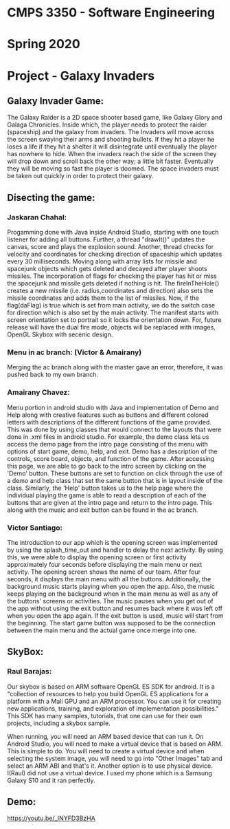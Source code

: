 # CMPS 3350 - Software Engineering 
# Spring 2020
# Project - Galaxy Invaders

## Galaxy Invader Game:
The Galaxy Raider is a 2D space shooter based game, like Galaxy Glory and Galaga Chronicles. Inside which, the player needs to protect the raider (spaceship) and the galaxy from invaders. The Invaders will move across the screen swaying their arms and shooting bullets. If they hit a player he loses a life if they hit a shelter it will disintegrate until eventually the player has nowhere to hide. When the invaders reach the side of the screen they will drop down and scroll back the other way; a little bit faster. Eventually they will be moving so fast the player is doomed. The space invaders must be taken out quickly in order to protect their galaxy.

## Disecting the game:
### Jaskaran Chahal:
Progamming done with Java inside Android Studio, starting with one touch listener for adding all buttons. Further, a thread "drawIt()" updates the canvas, score and plays the explosion sound. Another, thread checks for velocity and coordinates for checking direction of spaceship which updates every 30 milliseconds. Moving along with array lists for missile and spacejunk objects which gets deleted and decayed after player shoots missiles. The incorporation of flags for checking the player has hit or miss the spacejunk and missile gets deleted if nothing is hit. The fireInTheHole() creates a new missile (i.e. radius,coordinates and direction) also sets the missile coordinates and adds them to the list of missiles. Now, if the flag(daFlag) is true which is set from main activity, we do the switch case for direction which is also set by the main activity. The manifest starts with screen orientation set to portrait so it locks the orientation down. For, future release will have the dual fire mode, objects will be replaced with images, OpenGL Skybox with secenic design.  

### Menu in ac branch: (Victor & Amairany)
Merging the ac branch along with the master gave an error, therefore, it was pushed back to my own branch. 
### Amairany Chavez:
Menu portion in android studio with Java and implementation of Demo and Help along with creative features such as buttons and different colored letters with descriptions of the different functions of the game provided. This was done by using classes that would connect to the layouts that were done in .xml files in android studio. For example, the demo class lets us access the demo page from the intro page consisting of the menu with options of start game, demo, help, and exit. Demo has a description of the controls, score board, objects, and function of the game. After accessing this page, we are able to go back to the intro screen by clicking on the 'Demo' button. These buttons are set to function on click through the use of a demo and help class that set the same button that is in layout inside of the class. Similarly, the 'Help' button takes us to the help page where the individual playing the game is able to read a description of each of the buttons that are given at the intro page and return to the intro page. This along with the music and exit button can be found in the ac branch. 
### Victor Santiago:
The introduction to our app which is the opening screen was implemented by using the splash_time_out and handler to delay the next activity. By using this, we were able to display the opening screen or first activity approximately four seconds before displaying the main menu or next activity. The opening screen shows the name of our team. After four seconds, it displays the main menu with all the buttons. Additionally, the background music starts playing when you open the app. Also, the music keeps playing on the background when in the main menu as well as any of the buttons' screens or activities. The music pauses when you get out of the app without using the exit button and resumes back where it was left off when you open the app again. If the exit button is used, music will start from the beginning. The start game button was supposed to be the connection between the main menu and the actual game once merge into one.       

## SkyBox:
### Raul Barajas:
Our skybox is based on ARM software OpenGL ES SDK for android. It is a "collection of resources to help you build OpenGL ES applications for a platform with a Mali GPU and an ARM processor. You can use it for creating new applications, training, and exploration of implementation possibilities." This SDK has many samples, tutorials, that one can use for their own projects, including a skybox sample. 

When running, you will need an ARM based device that can run it. On Android Studio, you will need to make a virtual device that is based on ARM. This is simple to do. You will need to create a virtual device and when selecting the system image, you will need to go into "Other Images" tab and select an ARM ABI and that's it. Another option is to use physical device. I(Raul) did not use a virtual device. I used my phone which is a Samsung Galaxy S10 and it ran perfectly. 

## Demo:
https://youtu.be/_INYFD3BzHA

